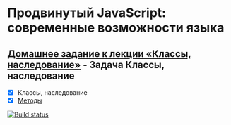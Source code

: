 # Продвинутый JavaScript: современные возможности языка
## [Домашнее задание к лекции «Классы, наследование»](https://github.com/TomSG03/ajs-homeworks/tree/master/oop) - Задача Классы, наследование
- [x] Классы, наследование
- [x] [Методы](https://github.com/TomSG03/opp-metod)

[![Build status](https://ci.appveyor.com/api/projects/status/58pa8rnd4tl6ssks?svg=true)](https://ci.appveyor.com/project/TomSG03/opp-class)

